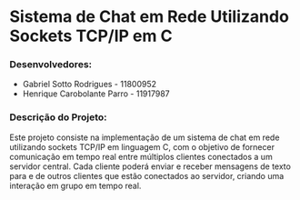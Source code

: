 # Sistema de Chat em Rede Utilizando Sockets TCP/IP em C
### Desenvolvedores:

- Gabriel Sotto Rodrigues - 11800952
- Henrique Carobolante Parro - 11917987

### Descrição do Projeto:

Este projeto consiste na implementação de um sistema de chat em rede utilizando sockets TCP/IP em linguagem C, com o objetivo de fornecer comunicação em tempo real entre múltiplos clientes conectados a um servidor central. Cada cliente poderá enviar e receber mensagens de texto para e de outros clientes que estão conectados ao servidor, criando uma interação em grupo em tempo real.